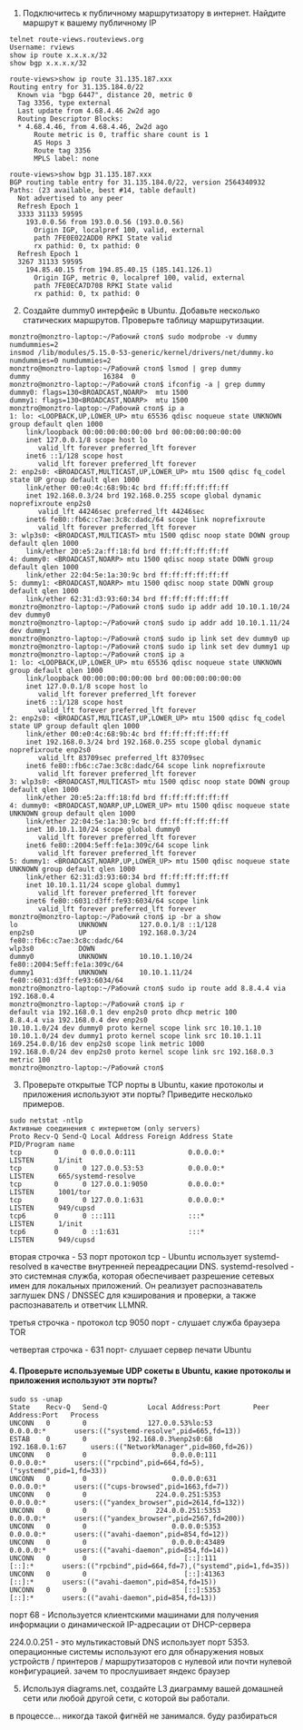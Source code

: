 1. Подключитесь к публичному маршрутизатору в интернет. Найдите маршрут к вашему публичному IP
```
telnet route-views.routeviews.org
Username: rviews
show ip route x.x.x.x/32
show bgp x.x.x.x/32
```

```
route-views>show ip route 31.135.187.xxx
Routing entry for 31.135.184.0/22
  Known via "bgp 6447", distance 20, metric 0
  Tag 3356, type external
  Last update from 4.68.4.46 2w2d ago
  Routing Descriptor Blocks:
  * 4.68.4.46, from 4.68.4.46, 2w2d ago
      Route metric is 0, traffic share count is 1
      AS Hops 3
      Route tag 3356
      MPLS label: none
```

```
route-views>show bgp 31.135.187.xxx
BGP routing table entry for 31.135.184.0/22, version 2564340932
Paths: (23 available, best #14, table default)
  Not advertised to any peer
  Refresh Epoch 1
  3333 31133 59595
    193.0.0.56 from 193.0.0.56 (193.0.0.56)
      Origin IGP, localpref 100, valid, external
      path 7FE0E022ADD0 RPKI State valid
      rx pathid: 0, tx pathid: 0
  Refresh Epoch 1
  3267 31133 59595
    194.85.40.15 from 194.85.40.15 (185.141.126.1)
      Origin IGP, metric 0, localpref 100, valid, external
      path 7FE0ECA7D708 RPKI State valid
      rx pathid: 0, tx pathid: 0
```

2. Создайте dummy0 интерфейс в Ubuntu. Добавьте несколько статических маршрутов. Проверьте таблицу маршрутизации.

```
monztro@monztro-laptop:~/Рабочий стол$ sudo modprobe -v dummy numdummies=2
insmod /lib/modules/5.15.0-53-generic/kernel/drivers/net/dummy.ko numdummies=0 numdummies=2
monztro@monztro-laptop:~/Рабочий стол$ lsmod | grep dummy
dummy                  16384  0
monztro@monztro-laptop:~/Рабочий стол$ ifconfig -a | grep dummy
dummy0: flags=130<BROADCAST,NOARP>  mtu 1500
dummy1: flags=130<BROADCAST,NOARP>  mtu 1500
monztro@monztro-laptop:~/Рабочий стол$ ip a
1: lo: <LOOPBACK,UP,LOWER_UP> mtu 65536 qdisc noqueue state UNKNOWN group default qlen 1000
    link/loopback 00:00:00:00:00:00 brd 00:00:00:00:00:00
    inet 127.0.0.1/8 scope host lo
       valid_lft forever preferred_lft forever
    inet6 ::1/128 scope host 
       valid_lft forever preferred_lft forever
2: enp2s0: <BROADCAST,MULTICAST,UP,LOWER_UP> mtu 1500 qdisc fq_codel state UP group default qlen 1000
    link/ether 00:e0:4c:68:9b:4c brd ff:ff:ff:ff:ff:ff
    inet 192.168.0.3/24 brd 192.168.0.255 scope global dynamic noprefixroute enp2s0
       valid_lft 44246sec preferred_lft 44246sec
    inet6 fe80::fb6c:c7ae:3c8c:dadc/64 scope link noprefixroute 
       valid_lft forever preferred_lft forever
3: wlp3s0: <BROADCAST,MULTICAST> mtu 1500 qdisc noop state DOWN group default qlen 1000
    link/ether 20:e5:2a:ff:18:fd brd ff:ff:ff:ff:ff:ff
4: dummy0: <BROADCAST,NOARP> mtu 1500 qdisc noop state DOWN group default qlen 1000
    link/ether 22:04:5e:1a:30:9c brd ff:ff:ff:ff:ff:ff
5: dummy1: <BROADCAST,NOARP> mtu 1500 qdisc noop state DOWN group default qlen 1000
    link/ether 62:31:d3:93:60:34 brd ff:ff:ff:ff:ff:ff
monztro@monztro-laptop:~/Рабочий стол$ sudo ip addr add 10.10.1.10/24 dev dummy0
monztro@monztro-laptop:~/Рабочий стол$ sudo ip addr add 10.10.1.11/24 dev dummy1
monztro@monztro-laptop:~/Рабочий стол$ sudo ip link set dev dummy0 up
monztro@monztro-laptop:~/Рабочий стол$ sudo ip link set dev dummy1 up
monztro@monztro-laptop:~/Рабочий стол$ ip a
1: lo: <LOOPBACK,UP,LOWER_UP> mtu 65536 qdisc noqueue state UNKNOWN group default qlen 1000
    link/loopback 00:00:00:00:00:00 brd 00:00:00:00:00:00
    inet 127.0.0.1/8 scope host lo
       valid_lft forever preferred_lft forever
    inet6 ::1/128 scope host 
       valid_lft forever preferred_lft forever
2: enp2s0: <BROADCAST,MULTICAST,UP,LOWER_UP> mtu 1500 qdisc fq_codel state UP group default qlen 1000
    link/ether 00:e0:4c:68:9b:4c brd ff:ff:ff:ff:ff:ff
    inet 192.168.0.3/24 brd 192.168.0.255 scope global dynamic noprefixroute enp2s0
       valid_lft 83709sec preferred_lft 83709sec
    inet6 fe80::fb6c:c7ae:3c8c:dadc/64 scope link noprefixroute 
       valid_lft forever preferred_lft forever
3: wlp3s0: <BROADCAST,MULTICAST> mtu 1500 qdisc noop state DOWN group default qlen 1000
    link/ether 20:e5:2a:ff:18:fd brd ff:ff:ff:ff:ff:ff
4: dummy0: <BROADCAST,NOARP,UP,LOWER_UP> mtu 1500 qdisc noqueue state UNKNOWN group default qlen 1000
    link/ether 22:04:5e:1a:30:9c brd ff:ff:ff:ff:ff:ff
    inet 10.10.1.10/24 scope global dummy0
       valid_lft forever preferred_lft forever
    inet6 fe80::2004:5eff:fe1a:309c/64 scope link 
       valid_lft forever preferred_lft forever
5: dummy1: <BROADCAST,NOARP,UP,LOWER_UP> mtu 1500 qdisc noqueue state UNKNOWN group default qlen 1000
    link/ether 62:31:d3:93:60:34 brd ff:ff:ff:ff:ff:ff
    inet 10.10.1.11/24 scope global dummy1
       valid_lft forever preferred_lft forever
    inet6 fe80::6031:d3ff:fe93:6034/64 scope link 
       valid_lft forever preferred_lft forever
monztro@monztro-laptop:~/Рабочий стол$ ip -br a show
lo               UNKNOWN        127.0.0.1/8 ::1/128 
enp2s0           UP             192.168.0.3/24 fe80::fb6c:c7ae:3c8c:dadc/64 
wlp3s0           DOWN           
dummy0           UNKNOWN        10.10.1.10/24 fe80::2004:5eff:fe1a:309c/64 
dummy1           UNKNOWN        10.10.1.11/24 fe80::6031:d3ff:fe93:6034/64 
monztro@monztro-laptop:~/Рабочий стол$ sudo ip route add 8.8.4.4 via 192.168.0.4
monztro@monztro-laptop:~/Рабочий стол$ ip r
default via 192.168.0.1 dev enp2s0 proto dhcp metric 100 
8.8.4.4 via 192.168.0.4 dev enp2s0 
10.10.1.0/24 dev dummy0 proto kernel scope link src 10.10.1.10 
10.10.1.0/24 dev dummy1 proto kernel scope link src 10.10.1.11 
169.254.0.0/16 dev enp2s0 scope link metric 1000 
192.168.0.0/24 dev enp2s0 proto kernel scope link src 192.168.0.3 metric 100 
monztro@monztro-laptop:~/Рабочий стол$ 
```

3. Проверьте открытые TCP порты в Ubuntu, какие протоколы и приложения используют эти порты? Приведите несколько примеров.

```
sudo netstat -ntlp
Активные соединения с интернетом (only servers)
Proto Recv-Q Send-Q Local Address Foreign Address State       PID/Program name    
tcp        0      0 0.0.0.0:111             0.0.0.0:*               LISTEN      1/init              
tcp        0      0 127.0.0.53:53           0.0.0.0:*               LISTEN      665/systemd-resolve 
tcp        0      0 127.0.0.1:9050          0.0.0.0:*               LISTEN      1001/tor            
tcp        0      0 127.0.0.1:631           0.0.0.0:*               LISTEN      949/cupsd           
tcp6       0      0 :::111                  :::*                    LISTEN      1/init              
tcp6       0      0 ::1:631                 :::*                    LISTEN      949/cupsd   
```

вторая строчка - 53 порт протокол tcp - Ubuntu использует systemd-resolved в качестве внутренней переадресации DNS.
systemd-resolved - это системная служба, которая обеспечивает разрешение сетевых имен для локальных приложений. Он реализует распознаватель заглушек DNS / DNSSEC для кэширования и проверки, а также распознаватель и ответчик LLMNR.

третья строчка - протокол tcp 9050 порт - слушает служба браузера TOR

четвертая строчка - 631 порт- слушает сервер печати Ubuntu

#### 4. Проверьте используемые UDP сокеты в Ubuntu, какие протоколы и приложения используют эти порты?

```
sudo ss -unap
State    Recv-Q   Send-Q          Local Address:Port        Peer Address:Port   Process                                                     
UNCONN   0        0               127.0.0.53%lo:53               0.0.0.0:*       users:(("systemd-resolve",pid=665,fd=13))                  
ESTAB    0        0          192.168.0.3%enp2s0:68           192.168.0.1:67      users:(("NetworkManager",pid=860,fd=26))                   
UNCONN   0        0                     0.0.0.0:111              0.0.0.0:*       users:(("rpcbind",pid=664,fd=5),("systemd",pid=1,fd=33))   
UNCONN   0        0                     0.0.0.0:631              0.0.0.0:*       users:(("cups-browsed",pid=1663,fd=7))                     
UNCONN   0        0                 224.0.0.251:5353             0.0.0.0:*       users:(("yandex_browser",pid=2614,fd=132))                 
UNCONN   0        0                 224.0.0.251:5353             0.0.0.0:*       users:(("yandex_browser",pid=2567,fd=200))                 
UNCONN   0        0                     0.0.0.0:5353             0.0.0.0:*       users:(("avahi-daemon",pid=854,fd=12))                     
UNCONN   0        0                     0.0.0.0:43489            0.0.0.0:*       users:(("avahi-daemon",pid=854,fd=14))                     
UNCONN   0        0                        [::]:111                 [::]:*       users:(("rpcbind",pid=664,fd=7),("systemd",pid=1,fd=35))   
UNCONN   0        0                        [::]:41363               [::]:*       users:(("avahi-daemon",pid=854,fd=15))                     
UNCONN   0        0                        [::]:5353                [::]:*       users:(("avahi-daemon",pid=854,fd=13))     
```

порт 68 - Используется клиентскими машинами для получения информации о динамической IP-адресации от DHCP-сервера

224.0.0.251 - это мультикастовый DNS использует порт 5353. операционные системы используют его для обнаружения новых устройств / принтеров / маршрутизаторов с нулевой или почти нулевой конфигурацией. зачем то прослушивает яндекс браузер

5. Используя diagrams.net, создайте L3 диаграмму вашей домашней сети или любой другой сети, с которой вы работали.

в процессе...
никогда такой фигнёй не занимался. буду разбираться
